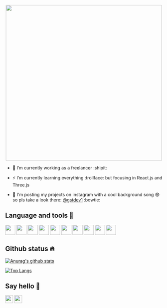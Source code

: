 <div>
  <p align="center">
    <img height="500" src="https://github.com/GustavoSouza12/GustavoSouza12/blob/master/profileGif.gif"/>
  </p>
</div>

- 🌱 I’m currently working as a freelancer :shipit:

- ⚡ I’m currently learning everything :trollface: but focusing in React.js and Three.js 

- 👻 I'm posting my projects on instagram with a cool background song 😎 so pls take a look there: <a href="https://www.instagram.com/gstdev1/">@gstdev1</a> :bowtie:

## Language and tools 🔧

<img height="32" width="32" src="https://cdn.jsdelivr.net/npm/simple-icons@v3/icons/html5.svg" />  <img height="32" width="32" src="https://cdn.jsdelivr.net/npm/simple-icons@v3/icons/css3.svg" />  <img height="32" width="32" src="https://cdn.jsdelivr.net/npm/simple-icons@v3/icons/javascript.svg" />  <img height="32" width="32" src="https://cdn.jsdelivr.net/npm/simple-icons@v3/icons/react.svg" />  <img height="32" width="32" src="https://cdn.jsdelivr.net/npm/simple-icons@v3/icons/sass.svg" />  <img height="32" width="32" src="https://cdn.jsdelivr.net/npm/simple-icons@v3/icons/git.svg" />  <img height="32" width="32" src="https://cdn.jsdelivr.net/npm/simple-icons@v3/icons/github.svg" />  <img height="32" width="32" src="https://cdn.jsdelivr.net/npm/simple-icons@v3/icons/npm.svg" />  <img height="32" width="32" src="https://cdn.jsdelivr.net/npm/simple-icons@v3/icons/bootstrap.svg" />  <img height="32" width="32" src="https://cdn.jsdelivr.net/npm/simple-icons@v3/icons/jquery.svg" />   

## Github status :fire:

[![Anurag's github stats ](https://github-readme-stats.vercel.app/api?username=gustavosouza12&theme=radical)](https://github.com/gustavosouza12/github-readme-stats)

[![Top Langs](https://github-readme-stats.vercel.app/api/top-langs/?username=GustavoSouza12&layout=compact)](https://github.com/GustavoSouza12/github-readme-stats)

## Say hello 👋

<p>
<a href=https://www.linkedin.com/in/gustavo-souza-4382041a2/"><img src="https://img.shields.io/badge/linkedin-%230077B5.svg?&style=for-the-badge&logo=linkedin&logoColor=white" height=25></a> 
<a href="https://www.instagram.com/gstdev1/"><img src="https://img.shields.io/badge/instagram-%23E4405F.svg?&style=for-the-badge&logo=instagram&logoColor=white" height=25></a>
</p>

<!--
**GustavoSouza12/GustavoSouza12** is a ✨ _special_ ✨ repository because its `README.md` (this file) appears on your GitHub profile.

Here are some ideas to get you started:


- 🌱 I’m currently learning React.js
- 👯 I’m looking to collaborate on some job
- 🤔 I’m looking for help with 
- 💬 Ask me about ...
- 📫 How to reach me: ...
- 😄 Pronouns: ...
- ⚡ Fun fact: ...
-->
